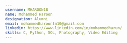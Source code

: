 ```yaml
---
username: MHAROON18
name: Mohammed Haroon
designation: Alumni
email: mohammedharoonlm10@gmail.com
linkedin: https://www.linkedin.com/in/mohammedharun/
skills: C, Python, SQL, Photography, Video Editing
---
```

